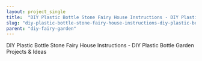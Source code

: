 ```yaml
---
layout: project_single
title:  "DIY Plastic Bottle Stone Fairy House Instructions - DIY Plastic Bottle Garden Projects & Ideas"
slug: "diy-plastic-bottle-stone-fairy-house-instructions-diy-plastic-bottle-garden-projects-ideas"
parent: "diy-fairy-garden"
---
```

DIY Plastic Bottle Stone Fairy House Instructions - DIY Plastic Bottle Garden Projects & Ideas